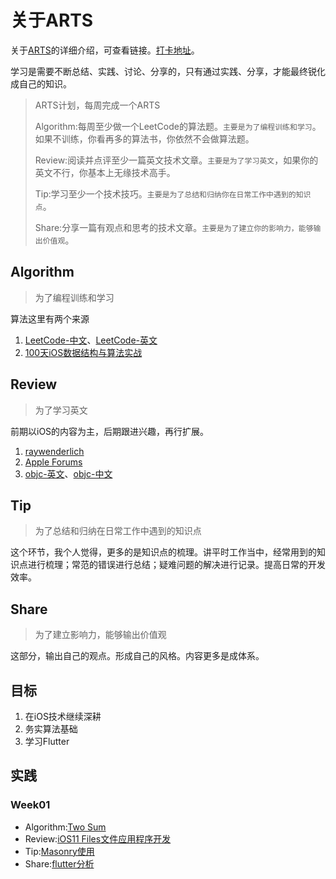 # 关于ARTS

关于[ARTS](https://time.geekbang.org/column/article/85839)的详细介绍，可查看链接。[打卡地址](https://www.zhihu.com/question/301150832)。

学习是需要不断总结、实践、讨论、分享的，只有通过实践、分享，才能最终锐化成自己的知识。

> ARTS计划，每周完成一个ARTS
>
> Algorithm:每周至少做一个LeetCode的算法题。`主要是为了编程训练和学习`。如果不训练，你看再多的算法书，你依然不会做算法题。
>
> Review:阅读并点评至少一篇英文技术文章。`主要是为了学习英文`，如果你的英文不行，你基本上无缘技术高手。
> 
> Tip:学习至少一个技术技巧。`主要是为了总结和归纳你在日常工作中遇到的知识点`。
>
> Share:分享一篇有观点和思考的技术文章。`主要是为了建立你的影响力，能够输出价值观`。

## Algorithm

> 为了编程训练和学习

算法这里有两个来源
1. [LeetCode-中文](https://leetcode-cn.com/problemset/all/)、[LeetCode-英文](https://leetcode.com/problemset/all/)
2. [100天iOS数据结构与算法实战](https://mp.weixin.qq.com/s/AyGZ7RDXCv83avnS3npsLw)

## Review

> 为了学习英文

前期以iOS的内容为主，后期跟进兴趣，再行扩展。

1. [raywenderlich](https://www.raywenderlich.com/)
2. [Apple Forums](https://forums.developer.apple.com/welcome)
3. [objc-英文](https://www.objc.io/)、[objc-中文](https://objccn.io/)

## Tip

> 为了总结和归纳在日常工作中遇到的知识点

这个环节，我个人觉得，更多的是知识点的梳理。讲平时工作当中，经常用到的知识点进行梳理；常范的错误进行总结；疑难问题的解决进行记录。提高日常的开发效率。

## Share

> 为了建立影响力，能够输出价值观

这部分，输出自己的观点。形成自己的风格。内容更多是成体系。

## 目标

1. 在iOS技术继续深耕
2. 务实算法基础
3. 学习Flutter

## 实践

### Week01
  * Algorithm:[Two Sum](2019/week01/Algorithm.md)
  * Review:[iOS11 Files文件应用程序开发](2019/week01/Review.md)
  * Tip:[Masonry使用](2019/week01/Tip.md)
  * Share:[flutter分析](2019/week01/Share.md)


